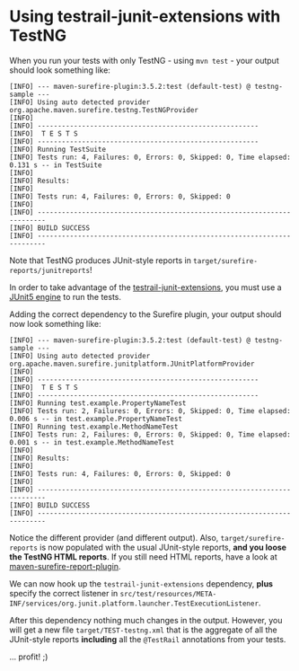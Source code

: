 # Using testrail-junit-extensions with TestNG

When you run your tests with only TestNG - using `mvn test` - your output should look something like:

```
[INFO] --- maven-surefire-plugin:3.5.2:test (default-test) @ testng-sample ---
[INFO] Using auto detected provider org.apache.maven.surefire.testng.TestNGProvider
[INFO] 
[INFO] -------------------------------------------------------
[INFO]  T E S T S
[INFO] -------------------------------------------------------
[INFO] Running TestSuite
[INFO] Tests run: 4, Failures: 0, Errors: 0, Skipped: 0, Time elapsed: 0.131 s -- in TestSuite
[INFO] 
[INFO] Results:
[INFO] 
[INFO] Tests run: 4, Failures: 0, Errors: 0, Skipped: 0
[INFO] 
[INFO] ------------------------------------------------------------------------
[INFO] BUILD SUCCESS
[INFO] ------------------------------------------------------------------------
```

Note that TestNG produces JUnit-style reports in `target/surefire-reports/junitreports`!

In order to take advantage of the
[testrail-junit-extensions](https://github.com/gurock/testrail-junit-extensions), you must use a
[JUnit5 engine](https://maven.apache.org/surefire/maven-surefire-plugin/examples/junit-platform.html#smart-resolution-of-jupiter-engine-and-vintage-engine-for-junit4)
to run the tests.

Adding the correct dependency to the Surefire plugin, your output should now look something like:

```
[INFO] --- maven-surefire-plugin:3.5.2:test (default-test) @ testng-sample ---
[INFO] Using auto detected provider org.apache.maven.surefire.junitplatform.JUnitPlatformProvider
[INFO] 
[INFO] -------------------------------------------------------
[INFO]  T E S T S
[INFO] -------------------------------------------------------
[INFO] Running test.example.PropertyNameTest
[INFO] Tests run: 2, Failures: 0, Errors: 0, Skipped: 0, Time elapsed: 0.006 s -- in test.example.PropertyNameTest
[INFO] Running test.example.MethodNameTest
[INFO] Tests run: 2, Failures: 0, Errors: 0, Skipped: 0, Time elapsed: 0.001 s -- in test.example.MethodNameTest
[INFO] 
[INFO] Results:
[INFO] 
[INFO] Tests run: 4, Failures: 0, Errors: 0, Skipped: 0
[INFO] 
[INFO] ------------------------------------------------------------------------
[INFO] BUILD SUCCESS
[INFO] ------------------------------------------------------------------------
```

Notice the different provider (and different output). Also, `target/surefire-reports` is now
populated with the usual JUnit-style reports, **and you loose the TestNG HTML reports**. If you
still need HTML reports, have a look at
[maven-surefire-report-plugin](https://maven.apache.org/surefire/maven-surefire-report-plugin/).

We can now hook up the `testrail-junit-extensions` dependency, **plus** specify the correct listener
in `src/test/resources/META-INF/services/org.junit.platform.launcher.TestExecutionListener`.

After this dependency nothing much changes in the output. However, you will get a new file
`target/TEST-testng.xml` that is the aggregate of all the JUnit-style reports **including** all the
`@TestRail` annotations from your tests.

... profit! ;)
